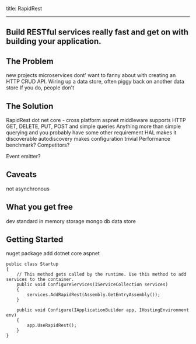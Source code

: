 title: RapidRest

---
## Build RESTful services really fast and get on with building your application.

## The Problem

new projects
microservices
dont' want to fanny about with creating an HTTP CRUD API.
Wiring up a data store, often piggy back on another data store
If you do, people don't  

## The Solution

RapidRest
dot net core - cross platform
aspnet middleware
supports HTTP GET, DELETE, PUT, POST and simple queries
Anything more than simple querying and you probably have some other requirement
HAL makes it discoverable
autodiscovery makes configuration trivial
Performance benchmark? 
Competitors?

Event emitter?
## Caveats

not asynchronous

## What you get free 

dev standard in memory storage
mongo db data store

## Getting Started

nuget package
add dotnet core
aspnet

    public class Startup
    {
        // This method gets called by the runtime. Use this method to add services to the container.
        public void ConfigureServices(IServiceCollection services)
        {
            services.AddRapidRest(Assembly.GetEntryAssembly());
        }
        
        public void Configure(IApplicationBuilder app, IHostingEnvironment env)
        {
            app.UseRapidRest();
        }
    }